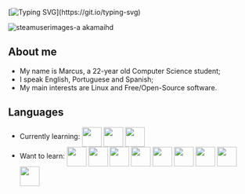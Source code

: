 [![Typing SVG](https://readme-typing-svg.herokuapp.com?font=Fira+Code&pause=1000&color=FFFFFF&width=435&lines=Welcome+to+my+GitHub+profile!;Bem-vinde+ao+meu+perfil+do+GitHub!)](https://git.io/typing-svg)

![steamuserimages-a akamaihd](https://github.com/marcuslaguardia/marcuslaguardia/assets/89594755/5b11b27b-7cce-41b0-b892-b93c7688ce3b)



## About me

- My name is Marcus, a 22-year old Computer Science student;
- I speak English, Portuguese and Spanish;
- My main interests are Linux and Free/Open-Source software.

## Languages
- Currently learning:
  <img align= "center" width= 40 height= 40 src="https://cdn.jsdelivr.net/gh/devicons/devicon/icons/python/python-original.svg"/>
  <img align = "center" width= 40 height = 40 src="https://cdn.jsdelivr.net/gh/devicons/devicon/icons/lua/lua-original.svg"/>
  <img align = "center" width= 40 height = 40 src="https://cdn.jsdelivr.net/gh/devicons/devicon/icons/bash/bash-original.svg" />
- Want to learn:
  <img align = "center" width= 40 height = 40 src="https://cdn.jsdelivr.net/gh/devicons/devicon/icons/c/c-original.svg" />
  <img align ="center" width = 40 height = 40 src="https://cdn.jsdelivr.net/gh/devicons/devicon/icons/java/java-original.svg" />
  <img align ="center" width = 40 height = 40 src="https://cdn.jsdelivr.net/gh/devicons/devicon/icons/html5/html5-original.svg"/>
  <img align = "center" width = 40 height = 40 src="https://cdn.jsdelivr.net/gh/devicons/devicon/icons/css3/css3-original.svg" />
  <img align = "center" width = 40 height = 40 src = "https://cdn.jsdelivr.net/gh/devicons/devicon/icons/javascript/javascript-original.svg" />
  <img align = "center" width = 40 height = 40 src = "https://cdn.jsdelivr.net/gh/devicons/devicon/icons/typescript/typescript-original.svg" />
  <img align = "center" width = 40 height = 40 src = "https://cdn.jsdelivr.net/gh/devicons/devicon/icons/rust/rust-plain.svg" />
  <img align = "center" width = 40 height = 40 src = "https://cdn.jsdelivr.net/gh/devicons/devicon/icons/haskell/haskell-original.svg" />
  <img align = "center" width = 40 height = 40 src = "https://cdn.jsdelivr.net/gh/devicons/devicon/icons/nixos/nixos-original.svg" />


          
